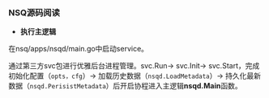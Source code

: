 ### NSQ源码阅读

- **执行主逻辑**

在nsq/apps/nsqd/main.go中启动service。

通过第三方svc包进行优雅后台进程管理。svc.Run-> svc.Init-> svc.Start，完成初始化配置（`opts，cfg`）-> 加载历史数据（`nsqd.LoadMetadata`）-> 持久化最新数据（`nsqd.PerisistMetadata`）后开启协程进入主逻辑**nsqd.Main**函数。